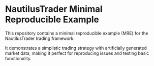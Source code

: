# NautilusTrader Minimal Reproducible Example

This repository contains a minimal reproducible example (MRE) for the NautilusTrader trading framework.

It demonstrates a simplistic trading strategy with artificially generated market data,
making it perfect for reproducing issues and testing basic functionality.
